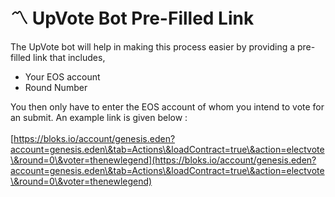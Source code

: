 # 〽 UpVote Bot Pre-Filled Link

The UpVote bot will help in making this process easier by providing a pre-filled link that includes,

* Your EOS account
* Round Number

You then only have to enter the EOS account of whom you intend to vote for an submit. An example link is given below : \
\
[https://bloks.io/account/genesis.eden?account=genesis.eden\&tab=Actions\&loadContract=true\&action=electvote\&round=0\&voter=thenewlegend](https://bloks.io/account/genesis.eden?account=genesis.eden\&tab=Actions\&loadContract=true\&action=electvote\&round=0\&voter=thenewlegend)
